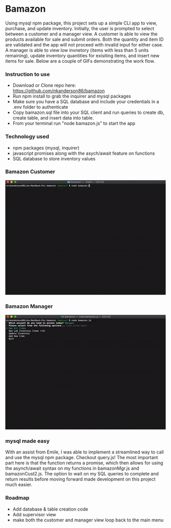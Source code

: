 # Bamazon

Using mysql npm package, this project sets up a simple CLI app to view, purchase, and update inventory. Initially, the user is prompted to select between a customer and a manager view. A customer is able to view the products available for sale and submit orders. Both the quantity and item ID are validated and the app will not proceed with invalid input for either case. A manager is able to view low invnetory (items with less than 5 units remaining), update inventory quantities for exisiting items, and insert new items for sale. Below are a couple of GIFs demonstrating the work flow.

### Instruction to use

- Download or Clone repo here: https://github.com/nkanderson86/bamazon
- Run npm install to grab the inquirer and mysql packages
- Make sure you have a SQL database and include your credentials in a .env folder to authenticate
- Copy bamazon.sql file into your SQL client and run queries to create db, create table, and insert data into table.
- From your terminal run "node bamazon.js" to start the app

### Technology used

- npm packages (mysql, inquirer)
- javascript promises along with the asych/await feature on functions
- SQL database to store inventory values

### Bamazon Customer

![Alt Text](images/bamazonCust.gif)

### Bamazon Manager

![Alt Text](images/bamazonMgr.gif)

### mysql made easy

With an assist from Emile, I was able to implement a streamlined way to call and use the mysql npm package. Checkout query.js! The most important part here is that the function returns a promise, which then allows for using the asynch/await syntax on my functions in bamazonMgr.js and bamazonCust2.js. The option to wait on my SQL queries to complete and return results before moving forward made development on this project much easier.

### Roadmap

- Add database & table creation code
- Add supervisor view
- make both the customer and manager view loop back to the main menu
